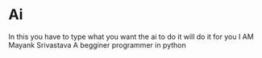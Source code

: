 # Ai
In this you have to type what you want the ai to do it will do it for you 
I AM Mayank Srivastava
A begginer programmer in python
